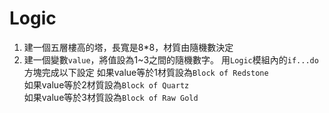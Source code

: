 # Logic

1. 建一個五層樓高的塔，長寬是8*8，材質由隨機數決定
2. 建一個變數`value`，將值設為1~3之間的隨機數字。
  用`Logic`模組內的`if...do`方塊完成以下設定
  如果value等於1材質設為`Block of Redstone`  
  如果value等於2材質設為`Block of Quartz`  
  如果value等於3材質設為`Block of Raw Gold`